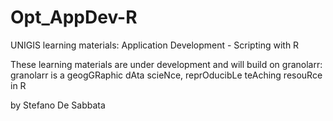 # Opt_AppDev-R
UNIGIS learning materials: Application Development - Scripting with R

These learning materials are under development and will build on granolarr: granolarr is a geogGRaphic dAta scieNce, reprOducibLe teAching resouRce in R

by Stefano De Sabbata
